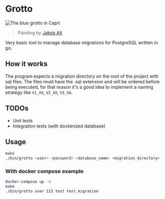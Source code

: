 # Grotto

![The blue grotto in Capri](https://lh3.googleusercontent.com/proxy/8TkalBXjwe56lc-OKhMF69rEVhU1HGKPr_ZOvOztRQWO0xw3Ii57QgpbCo3o6yvRRpRqCEj_VYU_viAS_p4mcs7em3gEjZyZuAUGWbY84eFbjvIbkWoMk_fp8Fxx88UYyqMGqjwIDeLSL8fEDwOQRTQAkoQh46mO0Q)
> Painting by [Jakob Alt](https://de.wikipedia.org/wiki/Jakob_Alt)

Very basic tool to manage database migrations for PostgreSQL written in go.

## How it works

The program expects a migration directory on the root of the project with sql files.
The files must have the .sql extension and will be ordered before being executed, for
that reason it's a good idea to implement a naming strategy like `V1_XX`, `V2_XX`,
`V3_XX`.

## TODOs

- Unit tests
- Integration tests (with dockerized database)

## Usage

```bash
make
./bin/grotto <user> <password> <database_name> <migration_directory>
```

### With docker compose example

```bash
docker-compose up -d
make
./bin/grotto user 123 test test_migration
```
